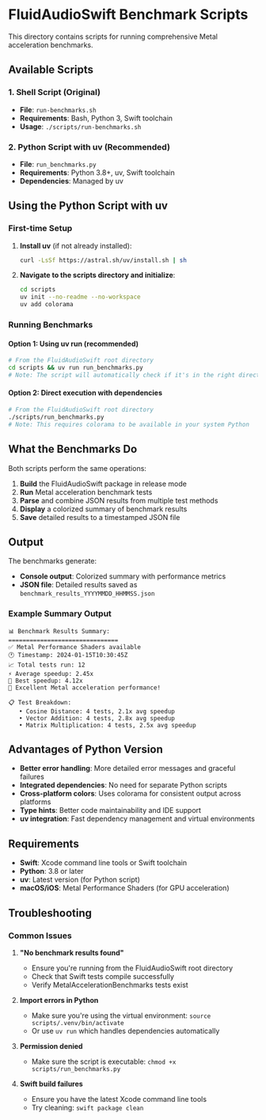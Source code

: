 # FluidAudioSwift Benchmark Scripts

This directory contains scripts for running comprehensive Metal acceleration benchmarks.

## Available Scripts

### 1. Shell Script (Original)
- **File**: `run-benchmarks.sh`
- **Requirements**: Bash, Python 3, Swift toolchain
- **Usage**: `./scripts/run-benchmarks.sh`

### 2. Python Script with uv (Recommended)
- **File**: `run_benchmarks.py`
- **Requirements**: Python 3.8+, uv, Swift toolchain
- **Dependencies**: Managed by uv

## Using the Python Script with uv

### First-time Setup

1. **Install uv** (if not already installed):
   ```bash
   curl -LsSf https://astral.sh/uv/install.sh | sh
   ```

2. **Navigate to the scripts directory and initialize**:
   ```bash
   cd scripts
   uv init --no-readme --no-workspace
   uv add colorama
   ```

### Running Benchmarks

#### Option 1: Using uv run (recommended)
```bash
# From the FluidAudioSwift root directory
cd scripts && uv run run_benchmarks.py
# Note: The script will automatically check if it's in the right directory
```

#### Option 2: Direct execution with dependencies
```bash
# From the FluidAudioSwift root directory
./scripts/run_benchmarks.py
# Note: This requires colorama to be available in your system Python
```

## What the Benchmarks Do

Both scripts perform the same operations:

1. **Build** the FluidAudioSwift package in release mode
2. **Run** Metal acceleration benchmark tests
3. **Parse** and combine JSON results from multiple test methods
4. **Display** a colorized summary of benchmark results
5. **Save** detailed results to a timestamped JSON file

## Output

The benchmarks generate:
- **Console output**: Colorized summary with performance metrics
- **JSON file**: Detailed results saved as `benchmark_results_YYYYMMDD_HHMMSS.json`

### Example Summary Output
```
📊 Benchmark Results Summary:
===============================
✅ Metal Performance Shaders available
🕐 Timestamp: 2024-01-15T10:30:45Z
📈 Total tests run: 12
⚡ Average speedup: 2.45x
🚀 Best speedup: 4.12x
🎉 Excellent Metal acceleration performance!

📋 Test Breakdown:
   • Cosine Distance: 4 tests, 2.1x avg speedup
   • Vector Addition: 4 tests, 2.8x avg speedup
   • Matrix Multiplication: 4 tests, 2.5x avg speedup
```

## Advantages of Python Version

- **Better error handling**: More detailed error messages and graceful failures
- **Integrated dependencies**: No need for separate Python scripts
- **Cross-platform colors**: Uses colorama for consistent output across platforms
- **Type hints**: Better code maintainability and IDE support
- **uv integration**: Fast dependency management and virtual environments

## Requirements

- **Swift**: Xcode command line tools or Swift toolchain
- **Python**: 3.8 or later
- **uv**: Latest version (for Python script)
- **macOS/iOS**: Metal Performance Shaders (for GPU acceleration)

## Troubleshooting

### Common Issues

1. **"No benchmark results found"**
   - Ensure you're running from the FluidAudioSwift root directory
   - Check that Swift tests compile successfully
   - Verify MetalAccelerationBenchmarks tests exist

2. **Import errors in Python**
   - Make sure you're using the virtual environment: `source scripts/.venv/bin/activate`
   - Or use `uv run` which handles dependencies automatically

3. **Permission denied**
   - Make sure the script is executable: `chmod +x scripts/run_benchmarks.py`

4. **Swift build failures**
   - Ensure you have the latest Xcode command line tools
   - Try cleaning: `swift package clean` 